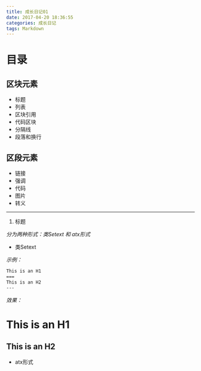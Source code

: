 ```yaml
---
title: 成长日记01
date: 2017-04-20 18:36:55
categories: 成长日记
tags: Markdown
---
```

# 目录
## 区块元素

 * 标题
 * 列表
 * 区块引用
 * 代码区块
 * 分隔线
 * 段落和换行

## 区段元素

  + 链接
  + 强调
  + 代码
  + 图片
  + 转义

  * * * 

1. 标题

  *分为两种形式：类Setext 和 atx形式*

- 类Setext

*示例：*

```bash
This is an H1
===
This is an H2
--- 
```

  _效果：_

This is an H1
===
This is an H2
---

- atx形式
